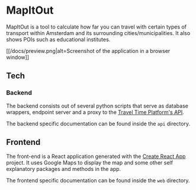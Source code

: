 # MapItOut
MapItOut is a tool to calculate how far you can travel with certain types of transport within Amsterdam and its surrounding cities/municipalities. It also shows POIs such as educational institutes.

[[/docs/preview.png|alt=Screenshot of the application in a browser window]]

## Tech
### Backend
The backend consists out of several python scripts that serve as database wrappers, endpoint server and a proxy to the [Travel Time Platform's API](https://www.traveltimeplatform.com/).

The backend specific documentation can be found inside the `api` directory.

## Frontend
The front-end is a React application generated with the [Create React App](https://github.com/facebook/create-react-app) project. It uses Google Maps to display the map and some other self explanatory packages and methods in the app.

The frontend specific documentation can be found inside the `web` directory.
